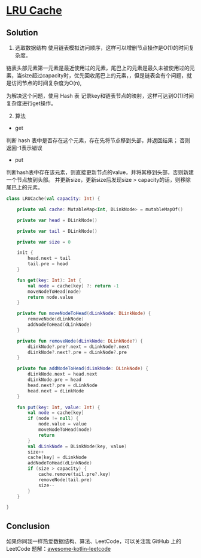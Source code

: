 # [LRU Cache][title]

## Solution
1. 选取数据结构
使用链表模拟访问顺序，这样可以增删节点操作是O(1)的时间复杂度。
   
链表头部元素第一元素是最近使用过的元素，尾巴上的元素是最久未被使用过的元素，当size超过capacity时，优先回收尾巴上的元素，，但是链表会有个问题，就是访问节点的时间复杂度为O(n),

为解决这个问题，使用 Hash 表 记录key和链表节点的映射，这样可达到O(1)时间复杂度进行get操作。

2. 算法
- get

判断 hash 表中是否存在这个元素，存在先将节点移到头部，并返回结果； 否则返回-1表示错误

- put

判断hash表中存在该元素，则直接更新节点的value，并将其移到头部，否则新建一个节点放到头部。
并更新size，更新size后发现size > capacity的话，则移除尾巴上的元素。
  
```kotlin
class LRUCache(val capacity: Int) {

    private val cache: MutableMap<Int, DLinkNode> = mutableMapOf()

    private var head = DLinkNode()

    private var tail = DLinkNode()

    private var size = 0

    init {
        head.next = tail
        tail.pre = head
    }

    fun get(key: Int): Int {
        val node = cache[key] ?: return -1
        moveNodeToHead(node)
        return node.value
    }

    private fun moveNodeToHead(dLinkNode: DLinkNode) {
        removeNode(dLinkNode)
        addNodeToHead(dLinkNode)
    }

    private fun removeNode(dLinkNode: DLinkNode?) {
        dLinkNode?.pre?.next = dLinkNode?.next
        dLinkNode?.next?.pre = dLinkNode?.pre
    }

    private fun addNodeToHead(dLinkNode: DLinkNode) {
        dLinkNode.next = head.next
        dLinkNode.pre = head
        head.next?.pre = dLinkNode
        head.next = dLinkNode
    }

    fun put(key: Int, value: Int) {
        val node = cache[key]
        if (node != null) {
            node.value = value
            moveNodeToHead(node)
            return
        }
        val dLinkNode = DLinkNode(key, value)
        size++
        cache[key] = dLinkNode
        addNodeToHead(dLinkNode)
        if (size > capacity) {
            cache.remove(tail.pre?.key)
            removeNode(tail.pre)
            size--
        }
    }

}
```
## Conclusion

如果你同我一样热爱数据结构、算法、LeetCode，可以关注我 GitHub 上的 LeetCode 题解：[awesome-kotlin-leetcode][akl]



[title]: https://leetcode-cn.com/problems/binary-tree-postorder-traversal/
[akl]: https://github.com/NightXlt/awesome-kotlin-leetcode
